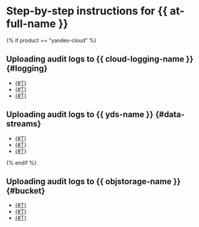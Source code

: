 # Step-by-step instructions for {{ at-full-name }}

{% if product == "yandex-cloud" %}

## Uploading audit logs to {{ cloud-logging-name }} {#logging}

* [{#T}](export-organization-logging.md)
* [{#T}](export-cloud-logging.md)
* [{#T}](export-folder-logging.md)

## Uploading audit logs to {{ yds-name }} {#data-streams}

* [{#T}](export-organization-data-streams.md)
* [{#T}](export-cloud-data-streams.md)
* [{#T}](export-folder-data-streams.md)

{% endif %}

## Uploading audit logs to {{ objstorage-name }} {#bucket}

* [{#T}](export-organization-bucket.md)
* [{#T}](export-cloud-bucket.md)
* [{#T}](export-folder-bucket.md)